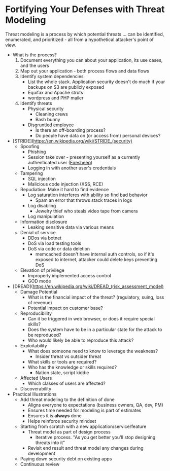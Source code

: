 # Fortifying Your Defenses with Threat Modeling

Threat modeling is a process by which potential threats ... can be identified, enumerated, and prioritized - all from a hypothetical attacker's point of view.

* What is the process?
    1. Document everything you can about your application, its use cases, and the users
    2. Map out your application - both process flows and data flows
    3. Identify system dependencies
        * List the whole stack. Application security doesn't do much if your backups on S3 are publicly exposed
        * Equifax and Apache struts
        * wordpress and PHP mailer
    4. Identify threats
        * Physical security
            * Cleaning crews
            * Bash bunny
        * Disgruntled employee
            * Is there an off-boarding process?
            * Do people have data on (or access from) personal devices?
* [STRIDE](https://en.wikipedia.org/wiki/STRIDE_(security)
    * Spoofing
        * Phishing
        * Session take over - presenting yourself as a currently authenticated user ([Firesheep](https://en.wikipedia.org/wiki/Firesheep))
        * Logging in with another user's credentials
    * Tampering
        * SQL injection
        * Malicious code injection (XSS, RCE)
    * Repudiation: Make it hard to find evidence 
        * Log saturation interferes with ability so find bad behavior
            * Spam an error that throws stack traces in logs
        * Log disabling
            * Jewelry thief who steals video tape from camera 
        * Log manipulation
    * Information disclosure
        * Leaking sensitive data via various means
    * Denial of service
        * DDos via botnet
        * DoS via load testing tools
        * DoS via code or data deletion
            * memcached doesn't have internal auth controls, so if it's exposed to internet, attacker could delete keys preventing DoS
    * Elevation of privilege
        * Improperly implemented access control
        * GOD mode
* [DREAD](https://en.wikipedia.org/wiki/DREAD_(risk_assessment_model)
    * Damage Potential
        * What is the financial impact of the threat? (regulatory, suing, loss of revenue)
        * Potential impact on customer base?
    * Reproducibility
        * Can it be triggered in web browser, or does it require special skills?
        * Does the system have to be in a particular state for the attack to be reproduced?
        * Who would likely be able to reproduce this attack?
    * Exploitability
        * What does someone need to know to leverage the weakness?
            * Insider threat vs outsider threat
        * What skills or tools are required?
        * Who has the knowledge or skills required?
            * Nation state, script kiddie
    * Affected Users
        * Which classes of users are affected?
    * Discoverability
* Practical Illustrations
    * Add threat modeling to the definition of done
        * Aligns everyone to expectations (business owners, QA, dev, PM)
        * Ensures time needed for modeling is part of estimates
        * Ensures it is **always** done
        * Helps reinforce security mindset
    * Starting from scratch with a new application/service/feature
        * Threat model as part of design process
            * Iterative process. "As you get better you'll stop designing threats into it"
        * Revisit end result and threat model any changes during development 
    * Paying down security debt on existing apps
    * Continuous review
        
